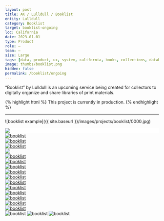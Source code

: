 ```yaml
---
layout: post
title: AK / Lulldull / Booklist
entity: Lulldull
category: Booklist
target: booklist-ongoing
loc: California
date: 2023-01-01
type: Product
role: –
team: –
size: Large
tags: [data, product, ux, system, california, books, collections, database, css, ongoing]
image: thumbs/booklist.png
hidden: false
permalink: /booklist/ongoing
---
```


<div class="bg_color_none">
<div class="large_words">
“Booklist” by Lulldull is an upcoming service being created for collectors to digitally organize and share libraries of print materials.
</div>
</div>


{% highlight html %}
This project is currently in production.
{% endhighlight %}

---


![booklist example]({{ site.baseurl }}/images/projects/booklist/0000.jpg)

<div style="background-color:white">
	<div>
		<img src="{{site.baseurl}}/images/projects/booklist/ipad.png">
	</div>
</div>


<div class="inst_01">
  <div class="inst_02">
    <a href="{{site.baseurl}}/images/projects/booklist/01.png" target="_blank">
    <img src="{{site.baseurl}}/images/projects/booklist/01.png" alt="booklist"></a>
  </div>
  <div class="inst_02">
    <a href="{{site.baseurl}}/images/projects/booklist/02.png" target="_blank">
    <img src="{{site.baseurl}}/images/projects/booklist/02.png" alt="booklist"></a>
  </div>
  <div class="inst_02">
    <a href="{{site.baseurl}}/images/projects/booklist/03.png" target="_blank">
    <img src="{{site.baseurl}}/images/projects/booklist/03.png" alt="booklist"></a>
  </div>
</div>

<div>
	<img src="{{site.baseurl}}/images/projects/booklist/ipad_profile.jpg">
</div>

<!-- <div class="booklist_normal">
	<img src="{{site.baseurl}}/images/projects/booklist/lotsofbooks_04.jpg" alt="booklist">
</div> -->

<div class="inst_01">
  <div class="inst_02">
    <a href="{{site.baseurl}}/images/projects/booklist/04.png" target="_blank">
    <img src="{{site.baseurl}}/images/projects/booklist/04.png" alt="booklist"></a>
  </div>
  <div class="inst_02">
    <a href="{{site.baseurl}}/images/projects/booklist/05.png" target="_blank">
    <img src="{{site.baseurl}}/images/projects/booklist/05.png" alt="booklist"></a>
  </div>
  <div class="inst_02">
    <a href="{{site.baseurl}}/images/projects/booklist/06.png" target="_blank">
    <img src="{{site.baseurl}}/images/projects/booklist/06.png" alt="booklist"></a>
  </div>
</div>

<div class="inst_01">
  <div class="inst_02">
    <a href="{{site.baseurl}}/images/projects/booklist/10.png" target="_blank">
    <img src="{{site.baseurl}}/images/projects/booklist/10.png" alt="booklist"></a>
  </div>
  <div class="inst_02">
    <a href="{{site.baseurl}}/images/projects/booklist/11.png" target="_blank">
    <img src="{{site.baseurl}}/images/projects/booklist/11.png" alt="booklist"></a>
  </div>
</div>

<div class="inst_01">
  <div class="inst_02">
    <a href="{{site.baseurl}}/images/projects/booklist/12.png" target="_blank">
    <img src="{{site.baseurl}}/images/projects/booklist/12.png" alt="booklist"></a>
  </div>
  <div class="inst_02">
    <a href="{{site.baseurl}}/images/projects/booklist/13.png" target="_blank">
    <img src="{{site.baseurl}}/images/projects/booklist/13.png" alt="booklist"></a>
  </div>
  <div class="inst_02">
    <a href="{{site.baseurl}}/images/projects/booklist/14.png" target="_blank">
    <img src="{{site.baseurl}}/images/projects/booklist/14.png" alt="booklist"></a>
  </div>
</div>

<!-- <div class="booklist_normal">
	<img src="{{site.baseurl}}/images/projects/booklist/lotsofbooks_01.jpg" alt="booklist">
</div> -->

<div class="inst_01">
  <div class="inst_02">
    <a href="{{site.baseurl}}/images/projects/booklist/07.png" target="_blank">
    <img src="{{site.baseurl}}/images/projects/booklist/07.png" alt="booklist"></a>
  </div>
  <div class="inst_02">
    <a href="{{site.baseurl}}/images/projects/booklist/08.png" target="_blank">
    <img src="{{site.baseurl}}/images/projects/booklist/08.png" alt="booklist"></a>
  </div>
  <div class="inst_02">
    <a href="{{site.baseurl}}/images/projects/booklist/09.png" target="_blank">
    <img src="{{site.baseurl}}/images/projects/booklist/09.png" alt="booklist"></a>
  </div>
</div>

<!-- <div class="booklist_normal">
	<img src="{{site.baseurl}}/images/projects/booklist/lotsofbooks_02.jpg" alt="booklist">
</div> -->





<!-- <div class="booklist_normal">
	<img src="{{site.baseurl}}/images/projects/booklist/lotsofbooks_03.jpg" alt="booklist">
</div> -->
<div>

<img src="{{site.baseurl}}/images/projects/booklist/books_01.jpg" alt="booklist">

<img src="{{site.baseurl}}/images/projects/booklist/books_02.jpg" alt="booklist">

<img src="{{site.baseurl}}/images/projects/booklist/books_03.jpg" alt="booklist">

</div>



